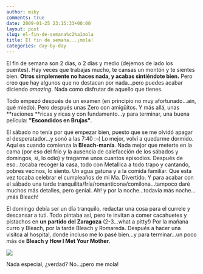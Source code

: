 ```yaml
---
author: miky
comments: true
date: 2009-01-25 23:15:33+00:00
layout: post
slug: el-fin-de-semana%c2%a1mola
title: El fin de semana...¡mola!
categories: day-by-day
---
```


El fin de semana son 2 días, o 2 días y medio (dejemos de lado los puentes). Hay veces que trabajas mucho, te cansas un montón y te sientes bien. **Otros simplemente no haces nada, y acabas sintiéndote bien.** Pero creo que hay algunos que no destacan por nada...pero puedes acabar diciendo _amazing_. Nada como disfrutar de aquello que tienes.  
  
Todo empezó después de un examen (en principio no muy afortunado...ain, qué miedo). Pero después unas Zero con amigüitos. Y más allá, unas **raciones **ricas y ricas y con fundamento...y para terminar, una buena película: **"Escondidos en Brujas"**.  
  
El sábado no tenía por qué empezar bien, puesto que se me olvidó apagar el desperatador...y sonó a las 7:40 :-( Lo mejor, volví a quedarme dormido. Aquí es cuando comienza la **Bleach-manía**. Nada mejor que meterte en la cama (por eso del frío y la ausencia de calefacción de los sábados y domingos, sí, lo odio) y tragarme unos cuantos episodios. Después de eso...tocaba recoger la casa, todo con Metallica a todo trapo y cantando, pobres vecinos, lo siento. Un agua gatuna y a la comida familiar. Que esta vez tocaba celebrar el cumpleaños de mi Ma. Divertido. Y para acabar con el sábado una tarde tranquilita/fría/romanticona/comilona...tampoco daré muchos más detalles, pero genial. Ah! y por la noche...todavía más noche...¡más Bleach!  
  
El domingo debía ser un día tranquilo, redactar una cosa para el currele y descansar a tuti. Todo pintaba así, pero te invitan a comer cacahuetes y pistachos en **un partido del Zaragoza** (2-3...what a pitty!) Por la mañana curro y Bleach, por la tarde Bleach y Romareda. Después a hacer una visitca al hospital, donde incluso me lo pasé bien...y para terminar...un poco más de **Bleach y How I Met Your Mother**.  
  


![](http://bleach.itudia.com/images/bleach_intro.gif)  


  
Nada especial, ¿verdad? No...¡pero me mola!  

